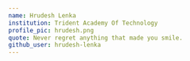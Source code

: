 ```yaml
---
name: Hrudesh Lenka
institution: Trident Academy Of Technology
profile_pic: hrudesh.png
quote: Never regret anything that made you smile.
github_user: hrudesh-lenka
---
```

